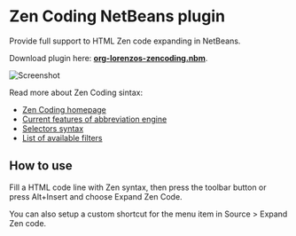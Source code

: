 Zen Coding NetBeans plugin
==========================
 
Provide full support to HTML Zen code expanding in NetBeans.

Download plugin here: **[org-lorenzos-zencoding.nbm](http://github.com/downloads/lorenzos/ZenCodingNetBeansPlugin/org-lorenzos-zencoding.zip)**.

![Screenshot](http://github.com/lorenzos/ZenCodingNetBeansPlugin/raw/master/graphics/screenshot.png)

Read more about Zen Coding sintax:

- [Zen Coding homepage](http://code.google.com/p/zen-coding/)
- [Current features of abbreviation engine](http://code.google.com/p/zen-coding/#Current_features_of_abbreviation_engine)
- [Selectors syntax](http://code.google.com/p/zen-coding/wiki/ZenHTMLSelectorsEn)
- [List of available filters](http://code.google.com/p/zen-coding/wiki/Filters#List_of_available_filters)


How to use
----------

Fill a HTML code line with Zen syntax, then press the toolbar button or press Alt+Insert and choose Expand Zen Code.

You can also setup a custom shortcut for the menu item in Source > Expand Zen code.
